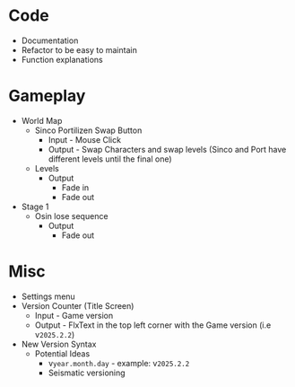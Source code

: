 # Code
- Documentation
- Refactor to be easy to maintain
- Function explanations

# Gameplay
- World Map
    - Sinco Portilizen Swap Button
        - Input - Mouse Click
        - Output - Swap Characters and swap levels (Sinco and Port have different levels until the final one)
    - Levels
        - Output
            - Fade in
            - Fade out
- Stage 1
    - Osin lose sequence
        - Output
            - Fade out

# Misc
- Settings menu
- Version Counter (Title Screen)
    - Input - Game version
    - Output - FlxText in the top left corner with the Game version (i.e v`2025.2.2`)
- New Version Syntax
    - Potential Ideas
        - v`year.month.day` - example: v`2025.2.2`
        - Seismatic versioning